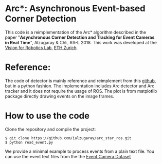# Arc*: Asynchronous Event-based Corner Detection 
This code is a reimplementation of the Arc* algorithm described in the paper  "**Asynchronous Corner Detection and Tracking for Event Cameras in Real Time**", Alzugaray & Chli, RA-L 2018. This work was developed at the [Vision for Robotics Lab](http://v4rl.ethz.ch/), [ETH Zurich](http://ethz.ch/).


# Reference:
The code of detector is mainly reference and reimplement from this [github](https://github.com/ialzugaray/arc_star_ros), but in a python fashion. The implementation includes Arc detector and Arc tracker and it does not require the usage of ROS. The plot is from matplotlib package directly drawing events on the image frames. 

# How to use the code
Clone the repository and compile the project:

    $ git clone https://github.com/ialzugaray/arc_star_ros.git
    $ python read_event.py 

We provide a minimal example to process events from a plain text file. You can use the event text files from the the [Event Camera Dataset](http://rpg.ifi.uzh.ch/davis_data.html)
